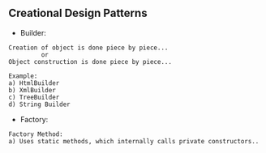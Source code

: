 
## Creational Design Patterns
- Builder:

```
Creation of object is done piece by piece...
         or
Object construction is done piece by piece...

Example:
a) HtmlBuilder
b) XmlBuilder
c) TreeBuilder
d) String Builder

```
- Factory:

```
Factory Method:
a) Uses static methods, which internally calls private constructors..

```




